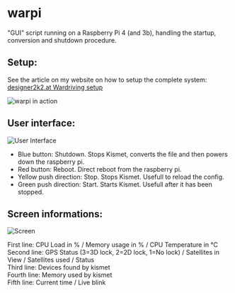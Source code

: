 # warpi
"GUI" script running on a Raspberry Pi 4 (and 3b), handling the startup, conversion and shutdown procedure.


## Setup:

See the article on my website on how to setup the complete system: [designer2k2.at Wardriving setup](https://www.designer2k2.at/de/mods/elektronik/156-raspberry-pi-wardriving-setup)

![warpi in action](https://www.designer2k2.at/images/stories/rpiwarpiinaction.jpg)

## User interface:

![User Interface](https://github.com/designer2k2/warpi/raw/master/warpi_gui.png)

* Blue button: Shutdown. Stops Kismet, converts the file and then powers down the raspberry pi.
* Red button: Reboot. Direct reboot from the raspberry pi.
* Yellow push direction: Stop. Stops Kismet. Usefull to reload the config.
* Green push direction: Start. Starts Kismet. Usefull after it has been stopped.

## Screen informations:

![Screen](https://github.com/designer2k2/warpi/raw/master/warpi_screen.png)

First line: CPU Load in % / Memory usage in % / CPU Temperature in °C  
Second line: GPS Status (3=3D lock, 2=2D lock, 1=No lock) / Satellites in View / Satellites used / Status  
Third line: Devices found by kismet  
Fourth line: Memory used by kismet  
Fifth line: Current time / Live blink  
